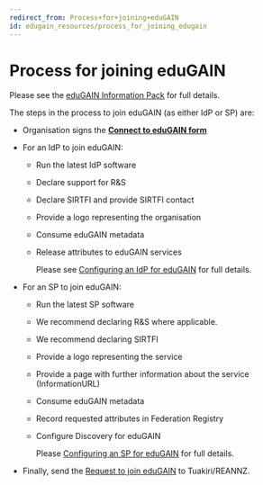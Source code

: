 ```yaml
---
redirect_from: Process+for+joining+eduGAIN
id: edugain_resources/process_for_joining_edugain
---
```

# Process for joining eduGAIN

Please see the [eduGAIN Information Pack](edugain_information_pack) for full details.

The steps in the process to join eduGAIN (as either IdP or SP) are:

*   Organisation signs the **[Connect to eduGAIN form](Connect-to-eduGAIN-form-Tuakiri.pdf)**
*   For an IdP to join eduGAIN:
    *   Run the latest IdP software
    *   Declare support for R&S
    *   Declare SIRTFI and provide SIRTFI contact
    *   Provide a logo representing the organisation
    *   Consume eduGAIN metadata
    *   Release attributes to eduGAIN services  
          
        Please see [Configuring an IdP for eduGAIN](../identity_providers/configuring_an_idp_for_edugain) for full details.
*   For an SP to join eduGAIN:
    *   Run the latest SP software
    *   We recommend declaring R&S where applicable.
    *   We recommend declaring SIRTFI
    *   Provide a logo representing the service
    *   Provide a page with further information about the service (InformationURL)
    *   Consume eduGAIN metadata
    *   Record requested attributes in Federation Registry
    *   Configure Discovery for eduGAIN  
          
        Please [Configuring an SP for eduGAIN](../service_providers/configuring_an_sp_for_edugain) for full details.  
          
        
*   Finally, send the [Request to join eduGAIN](edugain_information_pack#request-to-join-edugain) to Tuakiri/REANNZ.
